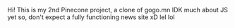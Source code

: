 Hi! This is my 2nd Pinecone project, a clone of gogo.mn
IDK much about JS yet so, don't expect a fully functioning news site xD
lel
lol
